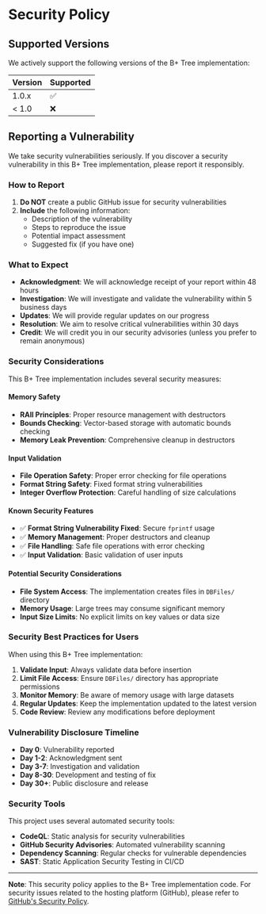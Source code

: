 # Security Policy

## Supported Versions

We actively support the following versions of the B+ Tree implementation:

| Version | Supported          |
| ------- | ------------------ |
| 1.0.x   | :white_check_mark: |
| < 1.0   | :x:                |

## Reporting a Vulnerability

We take security vulnerabilities seriously. If you discover a security vulnerability in this B+ Tree implementation, please report it responsibly.

### How to Report

1. **Do NOT** create a public GitHub issue for security vulnerabilities
2. **Include** the following information:
   - Description of the vulnerability
   - Steps to reproduce the issue
   - Potential impact assessment
   - Suggested fix (if you have one)

### What to Expect

- **Acknowledgment**: We will acknowledge receipt of your report within 48 hours
- **Investigation**: We will investigate and validate the vulnerability within 5 business days
- **Updates**: We will provide regular updates on our progress
- **Resolution**: We aim to resolve critical vulnerabilities within 30 days
- **Credit**: We will credit you in our security advisories (unless you prefer to remain anonymous)

### Security Considerations

This B+ Tree implementation includes several security measures:

#### Memory Safety
- **RAII Principles**: Proper resource management with destructors
- **Bounds Checking**: Vector-based storage with automatic bounds checking
- **Memory Leak Prevention**: Comprehensive cleanup in destructors

#### Input Validation
- **File Operation Safety**: Proper error checking for file operations
- **Format String Safety**: Fixed format string vulnerabilities
- **Integer Overflow Protection**: Careful handling of size calculations

#### Known Security Features
- ✅ **Format String Vulnerability Fixed**: Secure `fprintf` usage
- ✅ **Memory Management**: Proper destructors and cleanup
- ✅ **File Handling**: Safe file operations with error checking
- ✅ **Input Validation**: Basic validation of user inputs

#### Potential Security Considerations
- **File System Access**: The implementation creates files in `DBFiles/` directory
- **Memory Usage**: Large trees may consume significant memory
- **Input Size Limits**: No explicit limits on key values or data size

### Security Best Practices for Users

When using this B+ Tree implementation:

1. **Validate Input**: Always validate data before insertion
2. **Limit File Access**: Ensure `DBFiles/` directory has appropriate permissions
3. **Monitor Memory**: Be aware of memory usage with large datasets
4. **Regular Updates**: Keep the implementation updated to the latest version
5. **Code Review**: Review any modifications before deployment

### Vulnerability Disclosure Timeline

- **Day 0**: Vulnerability reported
- **Day 1-2**: Acknowledgment sent
- **Day 3-7**: Investigation and validation
- **Day 8-30**: Development and testing of fix
- **Day 30+**: Public disclosure and release

### Security Tools

This project uses several automated security tools:

- **CodeQL**: Static analysis for security vulnerabilities
- **GitHub Security Advisories**: Automated vulnerability scanning
- **Dependency Scanning**: Regular checks for vulnerable dependencies
- **SAST**: Static Application Security Testing in CI/CD

---

**Note**: This security policy applies to the B+ Tree implementation code. For security issues related to the hosting platform (GitHub), please refer to [GitHub's Security Policy](https://github.com/security).